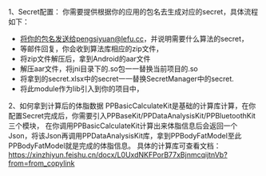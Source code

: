 1、Secret配置：
你需要提供根据你的应用的包名去生成对应的secret，具体流程如下：
- 将你的包名发送给pengsiyuan@lefu.cc，并说明需要什么算法的secret，
- 等邮件回复，你会收到算法库相应的zip文件，
- 将zip文件解压后，拿到Android的aar文件
- 解压aar文件，将jni目录下的.so包一一替换当前项目的.so
- 将拿到的secret.xlsx中的secret一一替换SecretManager中的secret.
- 将此module作为lib引入到你的项目中，

2、如何拿到计算后的体脂数据
PPBasicCalculateKit是基础的计算库计算，在你配置Secret完成后，你需要引入PPBaseKit/PPDataAnalysisKit/PPBluetoothKit三个模块，
在你调用PPBasicCalculateKit计算出来体脂信息后会返回一个Json，将该Json再调用PPDataAnalysisKit库，拿到PPBodyFatModel至此PPBodyFatModel就是完成的体脂信息。
具体的计算库可查看文档：
https://xinzhiyun.feishu.cn/docx/L0UxdNKFPorB77xBjnmcqijtnVb?from=from_copylink
